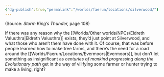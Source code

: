 ```yaml
---
{"dg-publish":true,"permalink":"/worlds/faerun/locations/silverwood/"}
---
```



(Source: *Storm King’s Thunder,* page 108)

If there was any reason why the [[Worlds/Other worlds/NPCs/Eldreth Valuuthra\|Eldreth Valuuthra]] exists, they’d just point at Silverwood, and what those who aren’t them have done with it. Of course, that was before people learned how to make tree farms, and there’s the need for a road around the [[Worlds/Faerun/Locations/Evermoors\|Evermoors]], but don’t let something as insignificant as *centuries of mankind progressing along the Evolutionary path* get in the way of vilifying some farmer or hunter trying to make a living, right?
